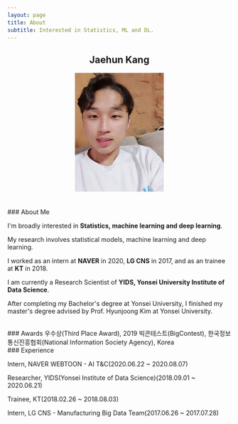 ```yaml
---
layout: page
title: About
subtitle: Interested in Statistics, ML and DL.
---
```


## <center>Jaehun Kang</center>

<center><img src = '/img/about.jpg' width="200"/></center>    

<br>
<br>
### About Me

I'm broadly interested in __Statistics, machine learning and deep learning__.

My research involves statistical models, machine learning and deep learning.

I worked as an intern at __NAVER__ in 2020, __LG CNS__ in 2017, and as an trainee at __KT__ in 2018.

I am currently a Research Scientist of __YIDS, Yonsei University Institute of Data Science__.

After completing my Bachelor's degree at Yonsei University, I finished my master's degree advised by Prof. Hyunjoong Kim at Yonsei University.


<br>
### Awards
우수상(Third Place Award), 2019 빅콘테스트(BigContest), 한국정보통신진흥협회(National Information Society Agency), Korea

<br>
### Experience

Intern, NAVER WEBTOON - AI T&C(2020.06.22 ~ 2020.08.07)

Researcher, YIDS(Yonsei Institute of Data Science)(2018.09.01 ~ 2020.06.21)

Trainee, KT(2018.02.26 ~ 2018.08.03)

Intern, LG CNS - Manufacturing Big Data Team(2017.06.26 ~ 2017.07.28)



